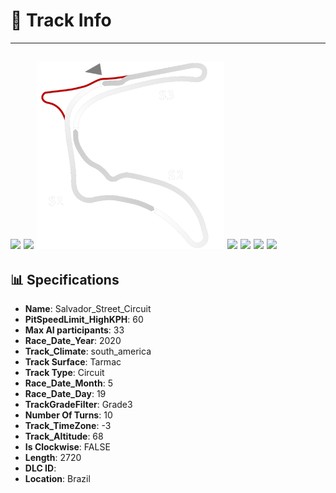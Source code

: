 # 🏁 Track Info

---
![](image_1.jpg)
![](image_2.jpg)
![](image_3.jpg)
![](image_4.jpg)
![](image_5.jpg)
![](image_6.jpg)
![](image_7.jpg)
---

## 📊 Specifications

- **Name**: Salvador_Street_Circuit
- **PitSpeedLimit_HighKPH**: 60
- **Max AI participants**: 33
- **Race_Date_Year**: 2020
- **Track_Climate**: south_america
- **Track Surface**: Tarmac
- **Track Type**: Circuit
- **Race_Date_Month**: 5
- **Race_Date_Day**: 19
- **TrackGradeFilter**: Grade3
- **Number Of Turns**: 10
- **Track_TimeZone**: -3
- **Track_Altitude**: 68
- **Is Clockwise**: FALSE
- **Length**: 2720
- **DLC ID**: 
- **Location**: Brazil
